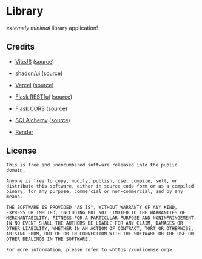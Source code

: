 # Library

*_extemely minimal_* library application!

## Credits

- [ViteJS](https://vitejs.dev/) ([source](https://github.com/vitejs/vite))
- [shadcn/ui](https://ui.shadcn.com/) ([source](https://github.com/shadcn-ui/ui))
- [Vercel](https://vercel.com/) ([source](https://github.com/vercel/vercel))

- [Flask RESTful](https://flask-restful.readthedocs.io/en/latest/) ([source](https://github.com/flask-restful/flask-restful))
- [Flask CORS](https://pypi.org/project/Flask-Cors/1.10.3/) ([source](https://github.com/corydolphin/flask-cors))
- [SQLAlchemy](https://www.sqlalchemy.org/) ([source](https://github.com/sqlalchemy/sqlalchemy))
- [Render](https://render.com/)

## License

```
This is free and unencumbered software released into the public domain.

Anyone is free to copy, modify, publish, use, compile, sell, or
distribute this software, either in source code form or as a compiled
binary, for any purpose, commercial or non-commercial, and by any
means.

THE SOFTWARE IS PROVIDED "AS IS", WITHOUT WARRANTY OF ANY KIND,
EXPRESS OR IMPLIED, INCLUDING BUT NOT LIMITED TO THE WARRANTIES OF
MERCHANTABILITY, FITNESS FOR A PARTICULAR PURPOSE AND NONINFRINGEMENT.
IN NO EVENT SHALL THE AUTHORS BE LIABLE FOR ANY CLAIM, DAMAGES OR
OTHER LIABILITY, WHETHER IN AN ACTION OF CONTRACT, TORT OR OTHERWISE,
ARISING FROM, OUT OF OR IN CONNECTION WITH THE SOFTWARE OR THE USE OR
OTHER DEALINGS IN THE SOFTWARE.

For more information, please refer to <https://unlicense.org>
```
